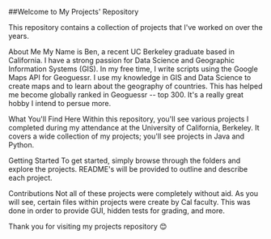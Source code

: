 ##Welcome to My Projects' Repository

This repository contains a collection of projects that I've worked on over the years. 

About Me
My Name is Ben, a recent UC Berkeley graduate based in California. I have a strong passion for Data Science and Geographic Information Systems (GIS). In my free time, I write scripts using the Google Maps API for Geoguessr.
I use my knowledge in GIS and Data Science to create maps and to learn about the geography of countries. This has helped me become globally ranked in Geoguessr -- top 300. It's a really great hobby I intend to persue more.

What You'll Find Here
Within this repository, you'll see various projects I completed during my attendance at the University of California, Berkeley. It covers a wide collection of my projects; you'll see projects in Java and Python. 

Getting Started
To get started, simply browse through the folders and explore the projects. README's will be provided to outline and describe each project.

Contributions
Not all of these projects were completely without aid. As you will see, certain files within projects were create by Cal faculty. This was done in order to provide GUI, hidden tests for grading, and more.


Thank you for visiting my projects repository 😊
